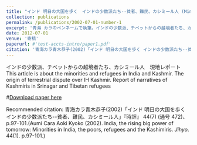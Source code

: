 ```yaml
---
title: "インド 明日の大国を歩く　インドの少数派たち--貧者、難民、カシミール人 (Minorities in India: the poors, refugees and the Kashimiris)"
collection: publications
permalink: /publications/2002-07-01-number-1
excerpt: '青海 カラのペンネームで執筆。インドの少数派、チベットからの越境者たち、カシミール人　現地レポート　This article was written under the pseudonym of Oumi Cara.　Report about the minorities and refugees in India and Kashmir. The origin of terrestrial dispute over IH Kashmir. Narratives of Kashmiris in Srinagar and Tibetan refugees'
date: 2012-07-01
venue: '寄稿'
paperurl: #'test-accts-intro/paper1.pdf'
citation: '青海カラ青木恭子(2002)「インド 明日の大国を歩く インドの少数派たち--貧者、難民、カシミール人」『時評』 44(7) (通号 472)、p.97～101. (Aumi Cara Aoki Kyoko (2002). India, the rising big power of tomorrow: Minorities in India, the poors, refugees and the Kashimiris. <i>Jihyo</i>. 44(1). p.97-101.)'
---
```

インドの少数派、チベットからの越境者たち、カシミール人　現地レポート　This article is about the minorities and refugees in India and Kashmir. The origin of terrestrial dispute over IH Kashmir.  Report of narratives of Kashmiris in Srinagar and Tibetan refugees

#[Download paper here](http://gerdaresearch.github.io/files/paper1.pdf)

Recommended citation: 青海カラ青木恭子(2002)「インド 明日の大国を歩く インドの少数派たち--貧者、難民、カシミール人」『時評』 44(7) (通号 472)、p.97-101.(Aumi Cara Aoki Kyoko (2002). India, the rising big power of tomorrow: Minorities in India, the poors, refugees and the Kashimiris. <i>Jihyo</i>. 44(1). p.97-101.)
